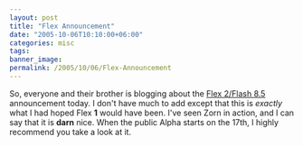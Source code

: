 ```yaml
---
layout: post
title: "Flex Announcement"
date: "2005-10-06T10:10:00+06:00"
categories: misc 
tags: 
banner_image: 
permalink: /2005/10/06/Flex-Announcement
---
```


So, everyone and their brother is blogging about the <a href="http://www.macromedia.com/macromedia/proom/pr/2005/announcing_flex2.html">Flex 2/Flash 8.5</a> announcement today. I don't have much to add except that this is <i>exactly</i> what I had hoped Flex <b>1</b> would have been. I've seen Zorn in action, and I can say that it is <b>darn</b> nice. When the public Alpha starts on the 17th, I highly recommend you take a look at it.